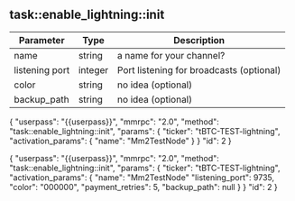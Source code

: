 ## task\:\:enable_lightning\:\:init

| Parameter            | Type    | Description |
|----------------------|---------|-------------|
| name                 | string  | a name for your channel?                 |
| listening port       | integer | Port listening for broadcasts (optional) |
| color                | string  | no idea (optional) |
| backup_path          | string  | no idea (optional) |

{
    "userpass": "{{userpass}}",
    "mmrpc": "2.0",
    "method": "task::enable_lightning::init",
    "params": {
        "ticker": "tBTC-TEST-lightning",
        "activation_params": {
            "name": "Mm2TestNode"
        }
    }
    "id": 2
}

{
    "userpass": "{{userpass}}",
    "mmrpc": "2.0",
    "method": "task::enable_lightning::init",
    "params": {
        "ticker": "tBTC-TEST-lightning",
        "activation_params": {
            "name": "Mm2TestNode"
            "listening_port": 9735,
            "color": "000000",
            "payment_retries": 5,
            "backup_path": null 
        }
    }
    "id": 2
}